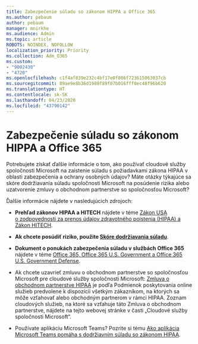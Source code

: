 ```yaml
---
title: Zabezpečenie súladu so zákonom HIPPA a Office 365
ms.author: pebaum
author: pebaum
manager: mnirkhe
ms.audience: Admin
ms.topic: article
ROBOTS: NOINDEX, NOFOLLOW
localization_priority: Priority
ms.collection: Adm_O365
ms.custom:
- "9002430"
- "4720"
ms.openlocfilehash: c1f4af839e232c4bf17e0f806f723615063037cb
ms.sourcegitcommit: 89ae9e8b36d1980f89f07b016fff0ec48f96b620
ms.translationtype: HT
ms.contentlocale: sk-SK
ms.lasthandoff: 04/23/2020
ms.locfileid: "43790142"
---
```

# <a name="hippa-compliance-and-office-365"></a>Zabezpečenie súladu so zákonom HIPPA a Office 365

Potrebujete získať ďalšie informácie o tom, ako používať cloudové služby spoločnosti Microsoft na zaistenie súladu s požiadavkami zákona HIPAA v oblasti zabezpečenia a ochrany osobných údajov?  Máte otázky týkajúce sa skóre dodržiavania súladu spoločnosti Microsoft na posúdenie rizika alebo uzatvorenie zmluvy o obchodnom partnerstve so spoločnosťou Microsoft?  

Ďalšie informácie nájdete v nasledujúcich zdrojoch:

- **Prehľad zákonov HIPAA a HITECH** nájdete v téme [Zákon USA o zodpovednosti za prenos údajov zdravotného poistenia (HIPAA) a Zákon HITECH](https://docs.microsoft.com/microsoft-365/compliance/offering-hipaa-hitech?view=o365-worldwide).

- **Ak chcete posúdiť riziko, použite [Skóre dodržiavania súladu](https://docs.microsoft.com/microsoft-365/compliance/offering-hipaa-hitech?view=o365-worldwide#use-microsoft-compliance-score-to-assess-your-risk)**.

- **Dokument o ponukách zabezpečenia súladu v službách Office 365** nájdete v téme [Office 365, Office 365 U.S. Government a Office 365 U.S. Government Defense](https://go.microsoft.com/fwlink/p/?LinkID=2077751).

- Ak chcete uzavrieť zmluvu o obchodnom partnerstve so spoločnosťou Microsoft pre cloudové služby spoločnosti Microsoft: [Zmluva o obchodnom partnerstve HIPAA](https://aka.ms/BAA) je podľa Podmienok poskytovania online služieb predvolene k dispozícii všetkým zákazníkom, na ktorých sa môže vzťahovať alebo obchodným partnerom v rámci HIPAA. Zoznam cloudových služieb, na ktoré sa vzťahuje táto Zmluva o obchodnom partnerstve, nájdete na tejto webovej stránke v časti „Cloudové služby spoločnosti Microsoft“.

- Používate aplikáciu Microsoft Teams? Pozrite si tému [Ako aplikácia Microsoft Teams pomáha s dodržiavním súladu so zákonom HIPAA](https://www.microsoft.com/microsoft-365/blog/2019/04/30/white-paper-microsoft-teams-healthcare-providers-hipaa-compliance/).
